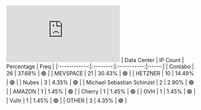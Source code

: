 ![Diagramm](https://github.com/111STAVR111/props/blob/main/Story/Decentralization/1/README.md)
| Data Center | IP Count | Percentage | Freq |
|:------------:|:--------:|:-----------:|:-----:|
| Contabo | 26 | 37.68% | 🟢 |
| MEVSPACE | 21 | 30.43% | 🟢 |
| HETZNER | 10 | 14.49% | 🟢 |
| Nubes | 3 | 4.35% | 🟢 |
| Michael Sebastian Schinzel | 2 | 2.90% | 🟢 |
| AMAZON | 1 | 1.45% | 🟢 |
| Cherry | 1 | 1.45% | 🟢 |
| OVH | 1 | 1.45% | 🟢 |
| Vultr | 1 | 1.45% | 🟢 |
| OTHER | 3 | 4.35% | 🟢 |